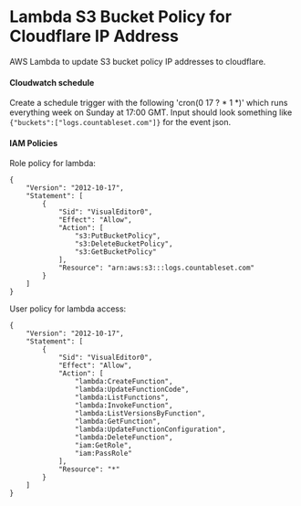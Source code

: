 # Lambda S3 Bucket Policy for Cloudflare IP Address

AWS Lambda to update S3 bucket policy IP addresses to cloudflare.

#### Cloudwatch schedule

Create a schedule trigger with the following 'cron(0 17 ? * 1 *)' which runs everything week on Sunday at 17:00 GMT.
Input should look something like `{"buckets":["logs.countableset.com"]}` for the event json.


#### IAM Policies

Role policy for lambda:
```
{
    "Version": "2012-10-17",
    "Statement": [
        {
            "Sid": "VisualEditor0",
            "Effect": "Allow",
            "Action": [
                "s3:PutBucketPolicy",
                "s3:DeleteBucketPolicy",
                "s3:GetBucketPolicy"
            ],
            "Resource": "arn:aws:s3:::logs.countableset.com"
        }
    ]
}
```

User policy for lambda access:
```
{
    "Version": "2012-10-17",
    "Statement": [
        {
            "Sid": "VisualEditor0",
            "Effect": "Allow",
            "Action": [
                "lambda:CreateFunction",
                "lambda:UpdateFunctionCode",
                "lambda:ListFunctions",
                "lambda:InvokeFunction",
                "lambda:ListVersionsByFunction",
                "lambda:GetFunction",
                "lambda:UpdateFunctionConfiguration",
                "lambda:DeleteFunction",
                "iam:GetRole",
                "iam:PassRole"
            ],
            "Resource": "*"
        }
    ]
}
```
